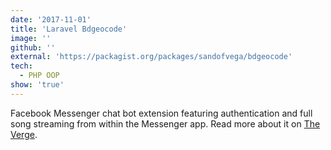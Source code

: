 ```yaml
---
date: '2017-11-01'
title: 'Laravel Bdgeocode'
image: ''
github: ''
external: 'https://packagist.org/packages/sandofvega/bdgeocode'
tech:
  - PHP OOP
show: 'true'
---
```


Facebook Messenger chat bot extension featuring authentication and full song streaming from within the Messenger app. Read more about it on [The Verge](https://www.theverge.com/2017/10/5/16433770/facebook-messenger-apple-music-bot-song-streaming).
